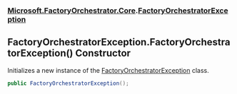 ### [Microsoft.FactoryOrchestrator.Core](Microsoft_FactoryOrchestrator_Core.md 'Microsoft.FactoryOrchestrator.Core').[FactoryOrchestratorException](Microsoft_FactoryOrchestrator_Core_FactoryOrchestratorException.md 'Microsoft.FactoryOrchestrator.Core.FactoryOrchestratorException')
## FactoryOrchestratorException.FactoryOrchestratorException() Constructor
Initializes a new instance of the [FactoryOrchestratorException](Microsoft_FactoryOrchestrator_Core_FactoryOrchestratorException.md 'Microsoft.FactoryOrchestrator.Core.FactoryOrchestratorException') class.  
```csharp
public FactoryOrchestratorException();
```
